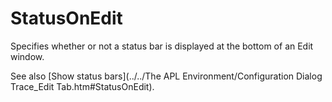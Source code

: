 # StatusOnEdit

Specifies whether or not a status bar is displayed at the bottom of an Edit window.

See also [Show status bars](../../The APL Environment/Configuration Dialog Trace_Edit Tab.htm#StatusOnEdit).
